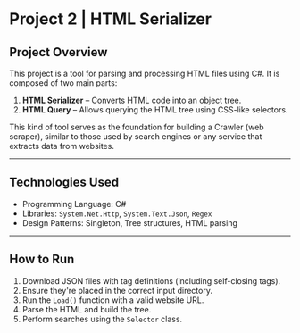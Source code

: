 # Project 2 | HTML Serializer

## Project Overview
This project is a tool for parsing and processing HTML files using C#. It is composed of two main parts:

1. **HTML Serializer** – Converts HTML code into an object tree.
2. **HTML Query** – Allows querying the HTML tree using CSS-like selectors.

This kind of tool serves as the foundation for building a Crawler (web scraper), similar to those used by search engines or any service that extracts data from websites.

---

## Technologies Used
- Programming Language: C#
- Libraries: `System.Net.Http`, `System.Text.Json`, `Regex`
- Design Patterns: Singleton, Tree structures, HTML parsing

---

## How to Run
1. Download JSON files with tag definitions (including self-closing tags).
2. Ensure they're placed in the correct input directory.
3. Run the `Load()` function with a valid website URL.
4. Parse the HTML and build the tree.
5. Perform searches using the `Selector` class.
